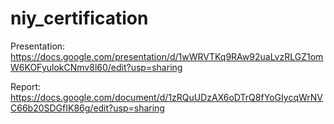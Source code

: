 # niy_certification

Presentation:
https://docs.google.com/presentation/d/1wWRVTKq9RAw92uaLvzRLGZ1omW6KOFyulokCNmv8l60/edit?usp=sharing

Report:
https://docs.google.com/document/d/1zRQuUDzAX6oDTrQ8fYoGIycqWrNVC66b20SDGfIK86g/edit?usp=sharing
